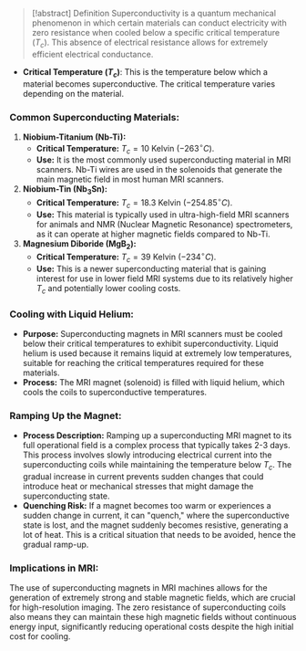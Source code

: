 > [!abstract] Definition
> Superconductivity is a quantum mechanical phenomenon in which certain materials can conduct electricity with zero resistance when cooled below a specific critical temperature ($T_c$). This absence of electrical resistance allows for extremely efficient electrical conductance.
- **Critical Temperature ($T_c$)**: This is the temperature below which a material becomes superconductive. The critical temperature varies depending on the material. 
### Common Superconducting Materials:
1. **Niobium-Titanium (Nb-Ti):**
   - **Critical Temperature:** $T_c = 10$ Kelvin ($-263^\circ C$).
   - **Use:** It is the most commonly used superconducting material in MRI scanners. Nb-Ti wires are used in the solenoids that generate the main magnetic field in most human MRI scanners.
2. **Niobium-Tin (Nb$_3$Sn):**
   - **Critical Temperature:** $T_c = 18.3$ Kelvin ($-254.85^\circ C$).
   - **Use:** This material is typically used in ultra-high-field MRI scanners for animals and NMR (Nuclear Magnetic Resonance) spectrometers, as it can operate at higher magnetic fields compared to Nb-Ti.
3. **Magnesium Diboride (MgB$_2$):**
   - **Critical Temperature:** $T_c = 39$ Kelvin ($-234^\circ C$).
   - **Use:** This is a newer superconducting material that is gaining interest for use in lower field MRI systems due to its relatively higher $T_c$ and potentially lower cooling costs.
### Cooling with Liquid Helium:
- **Purpose:** Superconducting magnets in MRI scanners must be cooled below their critical temperatures to exhibit superconductivity. Liquid helium is used because it remains liquid at extremely low temperatures, suitable for reaching the critical temperatures required for these materials.
- **Process:** The MRI magnet (solenoid) is filled with liquid helium, which cools the coils to superconductive temperatures.
### Ramping Up the Magnet:
- **Process Description:** Ramping up a superconducting MRI magnet to its full operational field is a complex process that typically takes 2-3 days. This process involves slowly introducing electrical current into the superconducting coils while maintaining the temperature below $T_c$. The gradual increase in current prevents sudden changes that could introduce heat or mechanical stresses that might damage the superconducting state.
- **Quenching Risk:** If a magnet becomes too warm or experiences a sudden change in current, it can "quench," where the superconductive state is lost, and the magnet suddenly becomes resistive, generating a lot of heat. This is a critical situation that needs to be avoided, hence the gradual ramp-up.
### Implications in MRI:
The use of superconducting magnets in MRI machines allows for the generation of extremely strong and stable magnetic fields, which are crucial for high-resolution imaging. The zero resistance of superconducting coils also means they can maintain these high magnetic fields without continuous energy input, significantly reducing operational costs despite the high initial cost for cooling.


